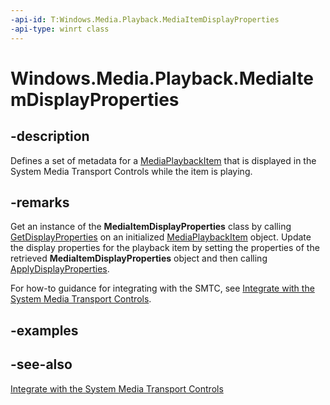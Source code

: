 ```yaml
---
-api-id: T:Windows.Media.Playback.MediaItemDisplayProperties
-api-type: winrt class
---
```


<!-- Class syntax.
public class MediaItemDisplayProperties : Windows.Media.Playback.IMediaItemDisplayProperties
-->

# Windows.Media.Playback.MediaItemDisplayProperties

## -description
Defines a set of metadata for a [MediaPlaybackItem](mediaplaybackitem.md) that is displayed in the System Media Transport Controls while the item is playing.

## -remarks
Get an instance of the **MediaItemDisplayProperties** class by calling [GetDisplayProperties](mediaplaybackitem_getdisplayproperties_103236454.md) on an initialized [MediaPlaybackItem](mediaplaybackitem.md) object. Update the display properties for the playback item by setting the properties of the retrieved **MediaItemDisplayProperties** object and then calling [ApplyDisplayProperties](mediaplaybackitem_applydisplayproperties_1634192028.md).

For how-to guidance for integrating with the SMTC, see [Integrate with the System Media Transport Controls](https://msdn.microsoft.com/en-us/windows/uwp/audio-video-camera/integrate-with-systemmediatransportcontrols).

## -examples

## -see-also
[Integrate with the System Media Transport Controls](https://msdn.microsoft.com/en-us/windows/uwp/audio-video-camera/integrate-with-systemmediatransportcontrols)
